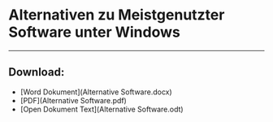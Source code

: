 # Alternativen zu Meistgenutzter Software unter Windows

---
## Download:

- [Word Dokument](Alternative Software.docx)
- [PDF](Alternative Software.pdf)
- [Open Dokument Text](Alternative Software.odt)
